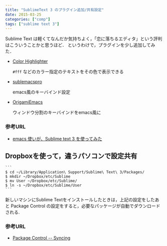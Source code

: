 ```yaml
---
title: "SublimeText 3 のプラグイン追加/共有設定"
date: 2015-03-25
categories: ["comp"]
tags: ["sublime text 3"]
---
```


Sublime Text は軽くてなんだか気持ちよく，「恋に落ちるエディタ」という評判はこういうことかと思うほど．
というわけで，プラグインを少し追加してみた．

<!--more-->

- [Color Highlighter](https://sublime.wbond.net/packages/Color%20Highlighter)

	`#fff` などのカラー指定のテキストをその色で表示できる

- [sublemacspro](https://sublime.wbond.net/packages/sublemacspro)

	emacs風のキーバインド設定

- [OrigamiEmacs](https://sublime.wbond.net/packages/OrigamiEmacs)

	ウィンドウ分割のキーバインドをemacs風に


### 参考URL

- [emacs 使いが、Sublime text 3 を使ってみた](http://blog.fkei.me/2014/05/emacs-sublime-text-3.html)

## Dropboxを使って，違うパソコンで設定共有

	```
	$ cd ~/Library/Application\ Support/Sublime\ Text\ 3/Packages/
	$ mkdir ~/Dropbox/etc/Sublime
	$ mv User ~/Dropbox/etc/Sublime/
	$ ln -s ~/Dropbox/etc/Sublime/User
	```

新しいマシンにSublime Textをインストールしたときは，上記の設定をしたあと Package Control の設定をすると，必要なパッケージが自動でダウンロードされる.

### 参考URL

- [Package Control -- Syncing](https://packagecontrol.io/docs/syncing)
